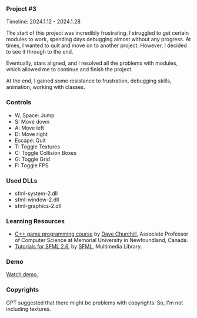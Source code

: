 ### Project #3
Timeline: 2024.1.12 - 2024.1.28


The start of this project was incredibly frustrating. I struggled to get certain modules to work, spending days debugging almost without any progress. At times, I wanted to quit and move on to another project. However, I decided to see it through to the end. 

Eventually, stars aligned, and I resolved all the problems with modules, which allowed me to continue and finish the project.

At the end, I gained some resistance to frustration, debugging skills, animation, working with classes.

### Controls
- W, Space: Jump
- S: Move down
- A: Move left
- D: Move right
- Escape: Quit
- T: Toggle Textures
- C: Toggle Collision Boxes
- G: Toggle Grid
- F: Toggle FPS

### Used DLLs
- sfml-system-2.dll
- sfml-window-2.dll
- sfml-graphics-2.dll
  
### Learning Resources
- [C++ game programming course](https://www.youtube.com/watch?v=S7lXSihz0ac&list=PL_xRyXins848nDj2v-TJYahzvs-XW9sVV) by [Dave Churchill](https://www.youtube.com/c/DaveChurchill), Associate Professor of Computer Science at Memorial University in Newfoundland, Canada.
- [Tutorials for SFML 2.6](https://www.sfml-dev.org/tutorials/2.6/), by [SFML](https://www.sfml-dev.org/index.php), Multimedia Library.

### Demo
[Watch demo.](https://www.youtube.com/watch?v=CECwio1yPsI)

### Copyrights
GPT suggested that there might be problems with copyrights. So, I'm not including textures. 
